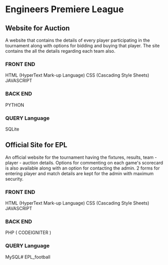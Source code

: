 # Engineers Premiere League 

## Website for Auction

A website that contains the details of every player participating in the tournament along with options for
bidding and buying that player. The site contains the all the details regarding each team also.

### FRONT END 
 HTML (HyperText Mark-up Language)
 CSS (Cascading Style Sheets)
 JAVASCRIPT
### BACK END
 PYTHON
### QUERY Language
 SQLite 


## Official Site for EPL

An official website for the tournament having the fixtures, results, team - player - auction details. 
Options for commenting on each game's scorecard is also available along with an option for contacting the admin.
2 forms for entering player and match details are kept for the admin with maximum security.

### FRONT END 
 HTML (HyperText Mark-up Language)
 CSS (Cascading Style Sheets)
 JAVASCRIPT
### BACK END
 PHP ( CODEIGNITER )
### QUERY Language
 MySQL# EPL_football
